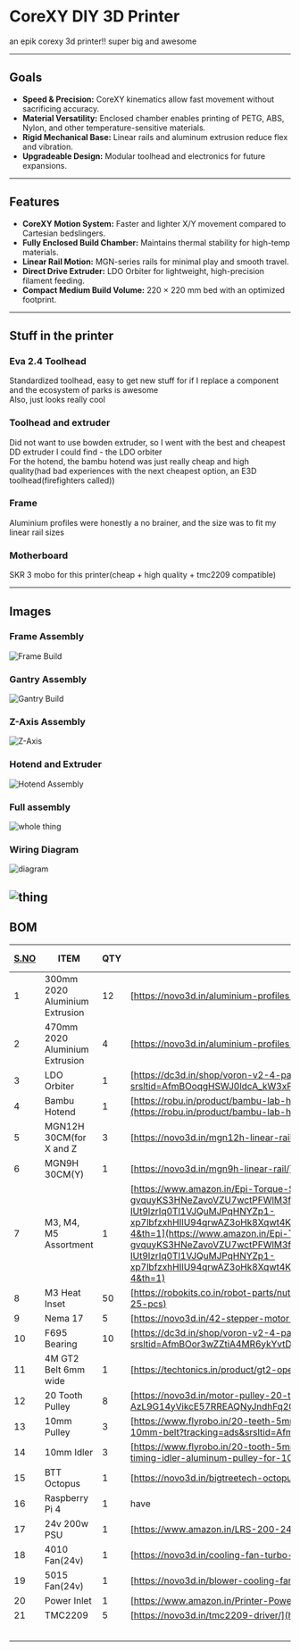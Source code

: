 # CoreXY DIY 3D Printer

an epik corexy 3d printer!! super big and awesome

---

## Goals

- **Speed & Precision:** CoreXY kinematics allow fast movement without sacrificing accuracy.
- **Material Versatility:** Enclosed chamber enables printing of PETG, ABS, Nylon, and other temperature-sensitive materials.
- **Rigid Mechanical Base:** Linear rails and aluminum extrusion reduce flex and vibration.
- **Upgradeable Design:** Modular toolhead and electronics for future expansions.

---

## Features

- **CoreXY Motion System:** Faster and lighter X/Y movement compared to Cartesian bedslingers.
- **Fully Enclosed Build Chamber:** Maintains thermal stability for high-temp materials.
- **Linear Rail Motion:** MGN-series rails for minimal play and smooth travel.
- **Direct Drive Extruder:** LDO Orbiter for lightweight, high-precision filament feeding.
- **Compact Medium Build Volume:** 220 × 220 mm bed with an optimized footprint.

---

## Stuff in the printer

### Eva 2.4 Toolhead

Standardized toolhead, easy to get new stuff for if I replace a component and the ecosystem of parks is awesome<Br>
Also, just looks really cool<br>

### Toolhead and extruder

Did not want to use bowden extruder, so I went with the best and cheapest DD extruder I could find - the LDO orbiter<br>
For the hotend, the bambu hotend was just really cheap and high quality(had bad experiences with the next cheapest option, an E3D toolhead(firefighters called))<br>

### Frame

Aluminium profiles were honestly a no brainer, and the size was to fit my linear rail sizes

### Motherboard

SKR 3 mobo for this printer(cheap + high quality + tmc2209 compatible)

---

## Images

### Frame Assembly

![Frame Build](ASSETS/frameimage.png)

### Gantry Assembly

![Gantry Build](ASSETS/gantry.png)

### Z-Axis Assembly

![Z-Axis](ASSETS/Zaxis.png)

### Hotend and Extruder

![Hotend Assembly](ASSETS/hotend.png)

### Full assembly

![whole thing](ASSETS/3dprinter%20v21.png)

### Wiring Diagram

![diagram](ASSETS/diagram.png)

## ![thing]()

## BOM

| [S.NO](http://s.no/) | ITEM                           | QTY | SOURCE                                                                                                                                                                                                                                                                                                                                                                                                                                                                                                                                                                                                                                                                                                                                                                                                                                                                                                                                                                                                                                                                                                                                                                                                                   | UNIT PRICE | TOTAL PRICE |
| -------------------- | ------------------------------ | --- | ------------------------------------------------------------------------------------------------------------------------------------------------------------------------------------------------------------------------------------------------------------------------------------------------------------------------------------------------------------------------------------------------------------------------------------------------------------------------------------------------------------------------------------------------------------------------------------------------------------------------------------------------------------------------------------------------------------------------------------------------------------------------------------------------------------------------------------------------------------------------------------------------------------------------------------------------------------------------------------------------------------------------------------------------------------------------------------------------------------------------------------------------------------------------------------------------------------------------ | ---------- | ----------- |
| 1                    | 300mm 2020 Aluminium Extrusion | 12  | [https://novo3d.in/aluminium-profiles-2020/](https://novo3d.in/aluminium-profiles-2020/)                                                                                                                                                                                                                                                                                                                                                                                                                                                                                                                                                                                                                                                                                                                                                                                                                                                                                                                                                                                                                                                                                                                                 | 1.36       | 16.32       |
| 2                    | 470mm 2020 Aluminium Extrusion | 4   | [https://novo3d.in/aluminium-profiles-2020/](https://novo3d.in/aluminium-profiles-2020/)                                                                                                                                                                                                                                                                                                                                                                                                                                                                                                                                                                                                                                                                                                                                                                                                                                                                                                                                                                                                                                                                                                                                 | 2.15       | 8.6         |
| 3                    | LDO Orbiter                    | 1   | [https://dc3d.in/shop/voron-v2-4-parts/ldo-orbiter-extruder-v2-0/?srsltid=AfmBOoqgHSWJ0ldcA_kW3xPiR3idW2MW9TanWrP5BYfCecyTQs3Tvrpf](https://dc3d.in/shop/voron-v2-4-parts/ldo-orbiter-extruder-v2-0/?srsltid=AfmBOoqgHSWJ0ldcA_kW3xPiR3idW2MW9TanWrP5BYfCecyTQs3Tvrpf)                                                                                                                                                                                                                                                                                                                                                                                                                                                                                                                                                                                                                                                                                                                                                                                                                                                                                                                                                   | 63.06      | 63.06       |
| 4                    | Bambu Hotend                   | 1   | [https://robu.in/product/bambu-lab-hotend-for-x1-p1-series/?gad_source=4&gad_campaignid=17427803012&gclid=CjwKCAjw7rbEBhB5EiwA1V49nUTjMHmR5EJ1DAisiljdCTS3_tIAi6PPP6ofAS36TDMhnQQ1ii95YBoCdywQAvD_BwE](https://robu.in/product/bambu-lab-hotend-for-x1-p1-series/?gad_source=4&gad_campaignid=17427803012&gclid=CjwKCAjw7rbEBhB5EiwA1V49nUTjMHmR5EJ1DAisiljdCTS3_tIAi6PPP6ofAS36TDMhnQQ1ii95YBoCdywQAvD_BwE)                                                                                                                                                                                                                                                                                                                                                                                                                                                                                                                                                                                                                                                                                                                                                                                                             | 14.9       | 14.9        |
| 5                    | MGN12H 30CM(for X and Z        | 3   | [https://novo3d.in/mgn12h-linear-rail/](https://novo3d.in/mgn12h-linear-rail/)                                                                                                                                                                                                                                                                                                                                                                                                                                                                                                                                                                                                                                                                                                                                                                                                                                                                                                                                                                                                                                                                                                                                           | 16.04      | 48.12       |
| 6                    | MGN9H 30CM(Y)                  | 1   | [https://novo3d.in/mgn9h-linear-rail/](https://novo3d.in/mgn9h-linear-rail/)                                                                                                                                                                                                                                                                                                                                                                                                                                                                                                                                                                                                                                                                                                                                                                                                                                                                                                                                                                                                                                                                                                                                             | 16.04      | 16.04       |
| 7                    | M3, M4, M5 Assortment          | 1   | [https://www.amazon.in/Epi-Torque-Stainless-Internal-Assortment-Matching/dp/B08MYB643Z/ref=sr_1_4?crid=28KY8MSBRSGN3&dib=eyJ2IjoiMSJ9.-6yRlZ-AbrmwqY7QViRq-gvquyKS3HNeZavoVZU7wctPFWlM3fnq_OmJOSkywvYyBuRhcKxumowbnTslP2cPyku_b1P6HWrdaTabr0JIsXm6NalIjma5ayyUJ2W9-HTbtiXbHqEZtDmFqmhMoQM84brreHoQ2UTcNKI78R7Kd9p8axRtOcz30OgBwtt1XEVUZ_lcgcryg8ZLH5-IUt9lzrIq0Tl1VJQuMJPqHNYZp1-xp7lbfzxhHIlU94qrwAZ3oHk8Xqwt4KL5TLkpQx6u_w_P8gs8yHc_SrJ3NfMRSek.OF8WF4u_fmlcvlr4NW7RW1KGzlGpqLDEIg20VCRtQO8&dib_tag=se&keywords=M3+assortment&qid=1754058784&s=industrial&sprefix=m3+assortmen,industrial,212&sr=1-4&th=1](https://www.amazon.in/Epi-Torque-Stainless-Internal-Assortment-Matching/dp/B08MYB643Z/ref=sr_1_4?crid=28KY8MSBRSGN3&dib=eyJ2IjoiMSJ9.-6yRlZ-AbrmwqY7QViRq-gvquyKS3HNeZavoVZU7wctPFWlM3fnq_OmJOSkywvYyBuRhcKxumowbnTslP2cPyku_b1P6HWrdaTabr0JIsXm6NalIjma5ayyUJ2W9-HTbtiXbHqEZtDmFqmhMoQM84brreHoQ2UTcNKI78R7Kd9p8axRtOcz30OgBwtt1XEVUZ_lcgcryg8ZLH5-IUt9lzrIq0Tl1VJQuMJPqHNYZp1-xp7lbfzxhHIlU94qrwAZ3oHk8Xqwt4KL5TLkpQx6u_w_P8gs8yHc_SrJ3NfMRSek.OF8WF4u_fmlcvlr4NW7RW1KGzlGpqLDEIg20VCRtQO8&dib_tag=se&keywords=M3+assortment&qid=1754058784&s=industrial&sprefix=m3+assortmen,industrial,212&sr=1-4&th=1) | 19.48      | 19.48       |
| 8                    | M3 Heat Inset                  | 50  | [https://robokits.co.in/robot-parts/nut-bolts-standoffs/nuts/m3-x-3-mm-brass-heat-threaded-round-insert-nut-moq-25-pcs](https://robokits.co.in/robot-parts/nut-bolts-standoffs/nuts/m3-x-3-mm-brass-heat-threaded-round-insert-nut-moq-25-pcs)                                                                                                                                                                                                                                                                                                                                                                                                                                                                                                                                                                                                                                                                                                                                                                                                                                                                                                                                                                           | 0.051      | 2.55        |
| 9                    | Nema 17                        | 5   | [https://novo3d.in/42-stepper-motor-nema17/](https://novo3d.in/42-stepper-motor-nema17/)                                                                                                                                                                                                                                                                                                                                                                                                                                                                                                                                                                                                                                                                                                                                                                                                                                                                                                                                                                                                                                                                                                                                 | 6.64       | 33.2        |
| 10                   | F695 Bearing                   | 10  | [https://dc3d.in/shop/voron-v2-4-parts/f695-2rs-bearing/?srsltid=AfmBOor3wZZtiA4MR6ykYvtDmFAZpdjDiUqvAJjcRcsLr2UKHdw7EDJ9](https://dc3d.in/shop/voron-v2-4-parts/f695-2rs-bearing/?srsltid=AfmBOor3wZZtiA4MR6ykYvtDmFAZpdjDiUqvAJjcRcsLr2UKHdw7EDJ9)                                                                                                                                                                                                                                                                                                                                                                                                                                                                                                                                                                                                                                                                                                                                                                                                                                                                                                                                                                     | 0.75       | 7.5         |
| 11                   | 4M GT2 Belt 6mm wide           | 1   | [https://techtonics.in/product/gt2-open-loop-timing-belt-6mm-width-black/](https://techtonics.in/product/gt2-open-loop-timing-belt-6mm-width-black/)                                                                                                                                                                                                                                                                                                                                                                                                                                                                                                                                                                                                                                                                                                                                                                                                                                                                                                                                                                                                                                                                     | 0.8        | 0.8         |
| 12                   | 20 Tooth Pulley                | 8   | [https://novo3d.in/motor-pulley-20-teeth/?srsltid=AfmBOopwdGxo6ESdxaCIXry9JVBq-AzL9G14yVikcE57RREAQNyJndhFq20](https://novo3d.in/motor-pulley-20-teeth/?srsltid=AfmBOopwdGxo6ESdxaCIXry9JVBq-AzL9G14yVikcE57RREAQNyJndhFq20)                                                                                                                                                                                                                                                                                                                                                                                                                                                                                                                                                                                                                                                                                                                                                                                                                                                                                                                                                                                             | 0.52       | 4.16        |
| 13                   | 10mm Pulley                    | 3   | [https://www.flyrobo.in/20-teeth-5mm-bore-gt2-timing-pulley-for-10mm-belt?tracking=ads&srsltid=AfmBOoo7Zj4OvUejr40jCXP-7vwVt0yOAX4ZUt-sW7XtwLM-L0sBuYOvClM](https://www.flyrobo.in/20-teeth-5mm-bore-gt2-timing-pulley-for-10mm-belt?tracking=ads&srsltid=AfmBOoo7Zj4OvUejr40jCXP-7vwVt0yOAX4ZUt-sW7XtwLM-L0sBuYOvClM)                                                                                                                                                                                                                                                                                                                                                                                                                                                                                                                                                                                                                                                                                                                                                                                                                                                                                                   | 1.14       | 3.42        |
| 14                   | 10mm Idler                     | 3   | [https://www.flyrobo.in/20-tooth-5mm-bore-gt2-timing-idler-aluminum-pulley-for-10mm-belt?tracking=ads&srsltid=AfmBOoobEg2LRdCnNg5_jUEIwcrbPJzyoOQhvCr6z0LbOFqu20XYyzCx-Ow](https://www.flyrobo.in/20-tooth-5mm-bore-gt2-timing-idler-aluminum-pulley-for-10mm-belt?tracking=ads&srsltid=AfmBOoobEg2LRdCnNg5_jUEIwcrbPJzyoOQhvCr6z0LbOFqu20XYyzCx-Ow)                                                                                                                                                                                                                                                                                                                                                                                                                                                                                                                                                                                                                                                                                                                                                                                                                                                                     | 0.63       | 1.89        |
| 15                   | BTT Octopus                    | 1   | [https://novo3d.in/bigtreetech-octopus/](https://novo3d.in/skr-3/)                                                                                                                                                                                                                                                                                                                                                                                                                                                                                                                                                                                                                                                                                                                                                                                                                                                                                                                                                                                                                                                                                                                                                       | 55.93      | 55.93       |
| 16                   | Raspberry Pi 4                 | 1   | have                                                                                                                                                                                                                                                                                                                                                                                                                                                                                                                                                                                                                                                                                                                                                                                                                                                                                                                                                                                                                                                                                                                                                                                                                     |            | 0           |
| 17                   | 24v 200w PSU                   | 1   | [https://www.amazon.in/LRS-200-24-Switching-Industrial-Automation-machinery/dp/B0CHM7QYHK](https://www.amazon.in/LRS-200-24-Switching-Industrial-Automation-machinery/dp/B0CHM7QYHK)                                                                                                                                                                                                                                                                                                                                                                                                                                                                                                                                                                                                                                                                                                                                                                                                                                                                                                                                                                                                                                     | 28.71      | 28.71       |
| 18                   | 4010 Fan(24v)                  | 1   | [https://novo3d.in/cooling-fan-turbo-4010](https://novo3d.in/cooling-fan-6015)                                                                                                                                                                                                                                                                                                                                                                                                                                                                                                                                                                                                                                                                                                                                                                                                                                                                                                                                                                                                                                                                                                                                           | 0.79       | 0.79        |
| 19                   | 5015 Fan(24v)                  | 1   | [https://novo3d.in/blower-cooling-fan-5015](https://novo3d.in/blower-cooling-fan-5015)                                                                                                                                                                                                                                                                                                                                                                                                                                                                                                                                                                                                                                                                                                                                                                                                                                                                                                                                                                                                                                                                                                                                   | 0.91       | 0.91        |
| 20                   | Power Inlet                    | 1   | [https://www.amazon.in/Printer-Power-Outlet-Socket-Switch/dp/B0BG1DJ1HW](https://www.amazon.in/Printer-Power-Outlet-Socket-Switch/dp/B0BG1DJ1HW)                                                                                                                                                                                                                                                                                                                                                                                                                                                                                                                                                                                                                                                                                                                                                                                                                                                                                                                                                                                                                                                                         | 7.51       | 7.51        |
| 21                   | TMC2209                        | 5   | [https://novo3d.in/tmc2209-driver/](https://novo3d.in/tmc2209-driver/)                                                                                                                                                                                                                                                                                                                                                                                                                                                                                                                                                                                                                                                                                                                                                                                                                                                                                                                                                                                                                                                                                                                                                   | 399        | 22.76068248 |
|                      |                                |     |                                                                                                                                                                                                                                                                                                                                                                                                                                                                                                                                                                                                                                                                                                                                                                                                                                                                                                                                                                                                                                                                                                                                                                                                                          |            |             |
|                      |                                |     |                                                                                                                                                                                                                                                                                                                                                                                                                                                                                                                                                                                                                                                                                                                                                                                                                                                                                                                                                                                                                                                                                                                                                                                                                          |            | 356.6506825 |
